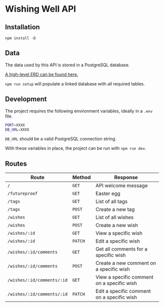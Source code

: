 # Wishing Well API

## Installation

`npm install -D`

## Data

The data used by this API is stored in a PostgreSQL database.

[A high-level ERD can be found here.](https://whimsical.com/wishing-well-erd-NmpPD3ZcMDYLTWv3FvBzt1)

`npm run setup` will populate a linked database with all required tables.

## Development

The project requires the following environment variables, ideally in a `.env` file.

```bash
PORT=XXXX
DB_URL=XXXX
```

`DB_URL` should be a valid PostgreSQL connection string.

With these variables in place, the project can be run with `npm run dev`.

## Routes

| Route | Method | Response |
| --- | --- | --- |
| `/` | `GET` | API welcome message |
| `/futureproof` | `GET` | Easter egg |
| `/tags` | `GET` | List of all tags |
| `/tags` | `POST` | Create a new tag |
| `/wishes` | `GET` | List of all wishes |
| `/wishes` | `POST` | Create a new wish |
| `/wishes/:id` | `GET` | View a specific wish |
| `/wishes/:id` | `PATCH` | Edit a specific wish |
| `/wishes/:id/comments` | `GET` | Get all comments for a specific wish |
| `/wishes/:id/comments` | `POST` | Create a new comment on a specific wish |
| `/wishes/:id/comments/:id` | `GET` | View a specific comment on a specific wish |
| `/wishes/:id/comments/:id` | `PATCH` | Edit a specific comment on a specific wish |